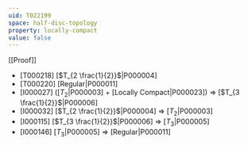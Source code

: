 ```yaml
---
uid: T022199
space: half-disc-topology
property: locally-compact
value: false
---
```

[[Proof]]

* [T000218] [$T_{2 \frac{1}{2}}$|P000004]
* [T000220] [Regular|P000011]
* [I000027] ([$T_2$|P000003] + [Locally Compact|P000023]) => [$T_{3 \frac{1}{2}}$|P000006]
* [I000032] [$T_{2 \frac{1}{2}}$|P000004] => [$T_2$|P000003]
* [I000115] [$T_{3 \frac{1}{2}}$|P000006] => [$T_3$|P000005]
* [I000146] [$T_3$|P000005] => [Regular|P000011]

